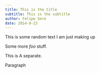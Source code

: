 ```yaml
---
title: This is the title
subtitle: This is the subtitle
author: Felipe Sere
date: 2014-9-23
---
```

This is some random text I am just making up
<!-- more -->
Some more *foo* stuff.


This is
A separate.

Paragraph
